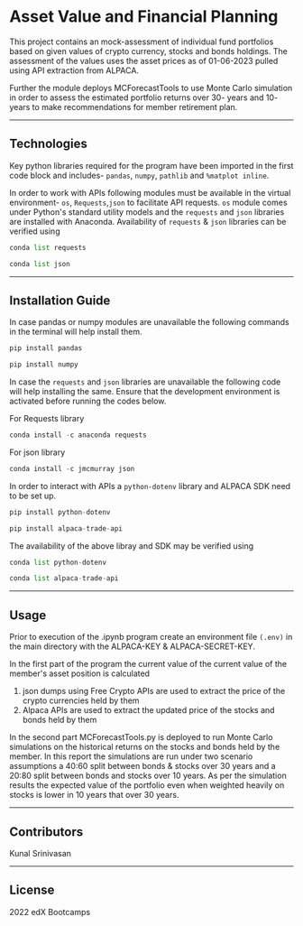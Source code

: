 # Asset Value and Financial Planning

This project contains an mock-assessment of individual fund portfolios based on given values of crypto currency, stocks and bonds holdings. The assessment of the values uses the asset prices as of 01-06-2023 pulled using API extraction from ALPACA.

Further the module deploys MCForecastTools to use Monte Carlo simulation in order to assess the estimated portfolio returns over 30- years and 10- years to make recommendations for member retirement plan.

---

## Technologies

Key python libraries required for the program have been imported in the first code block and includes- `pandas`, `numpy`, `pathlib` and 
`%matplot inline`.

In order to work with APIs following modules must be available in the virtual environment- `os`, `Requests`,`json` to facilitate API requests. `os` module comes under Python's standard utility models and the `requests` and `json` libraries are installed with Anaconda. Availability of `requests` & `json` libraries can be verified using 

```python
conda list requests

conda list json
```


---

## Installation Guide

In case pandas or numpy modules are unavailable the following commands in the terminal will help install them.

```python
pip install pandas

pip install numpy
```
In case the `requests` and `json` libraries are unavailable the following code will help installing the same. Ensure that the development environment is activated before running the codes below.

For Requests library
```python
conda install -c anaconda requests
```

For json library
```python
conda install -c jmcmurray json
```

In order to interact with APIs a `python-dotenv` library and ALPACA SDK need to be set up.

```python
pip install python-dotenv
```

```python
pip install alpaca-trade-api
```

The availability of the above libray and SDK may be verified using

```python
conda list python-dotenv

conda list alpaca-trade-api
```

---

## Usage

Prior to execution of the .ipynb program create an environment file `(.env)` in the main directory with the ALPACA-KEY & ALPACA-SECRET-KEY. 

In the first part of the program the current value of the current value of the member's asset position is calculated
1) json dumps using Free Crypto APIs are used to extract the price of the crypto currencies held by them
2) Alpaca APIs are used to extract the updated price of the stocks and bonds held by them 

In the second part MCForecastTools.py is deployed to run Monte Carlo simulations on the historical returns on the stocks and bonds held by the member. In this report the simulations are run under two scenario assumptions a 40:60 split between bonds & stocks over 30 years and a 20:80 split between bonds and stocks over 10 years. As per the simulation results the expected value of the portfolio even when weighted heavily on stocks is lower in 10 years that over 30 years.

---

## Contributors


Kunal Srinivasan

---

## License

2022 edX Bootcamps 